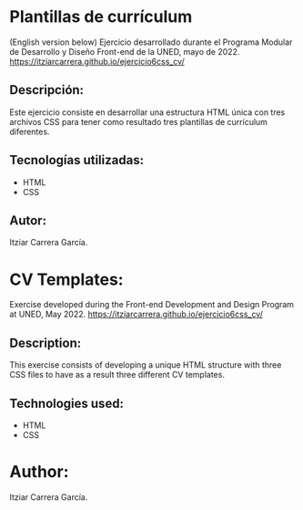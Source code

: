 # Plantillas de currículum
(English version below)
Ejercicio desarrollado durante el Programa Modular de Desarrollo y Diseño Front-end de la UNED, mayo de 2022.
https://itziarcarrera.github.io/ejercicio6css_cv/

## Descripción:
Este ejercicio consiste en desarrollar una estructura HTML única con tres archivos CSS para tener como resultado tres plantillas de currículum diferentes.

## Tecnologías utilizadas:
- HTML
- CSS

## Autor:
Itziar Carrera García.



# CV Templates:
Exercise developed during the Front-end Development and Design Program at UNED, May 2022.
https://itziarcarrera.github.io/ejercicio6css_cv/

## Description:
This exercise consists of developing a unique HTML structure with three CSS files to have as a result three different CV templates.

## Technologies used:
- HTML
- CSS

# Author:
Itziar Carrera García.
